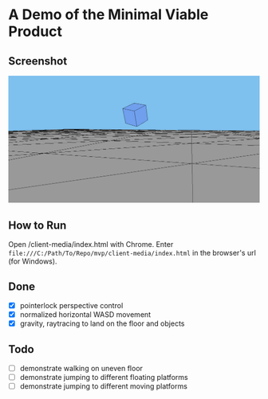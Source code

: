 # A Demo of the Minimal Viable Product

## Screenshot
![screenshot](./readme_resources/screenshot.png)

## How to Run
Open /client-media/index.html with Chrome.
Enter `file:///C:/Path/To/Repo/mvp/client-media/index.html` in the browser's url (for Windows).

## Done
- [x] pointerlock perspective control
- [x] normalized horizontal WASD movement
- [x] gravity, raytracing to land on the floor and objects

## Todo
- [ ] demonstrate walking on uneven floor
- [ ] demonstrate jumping to different floating platforms
- [ ] demonstrate jumping to different moving platforms
